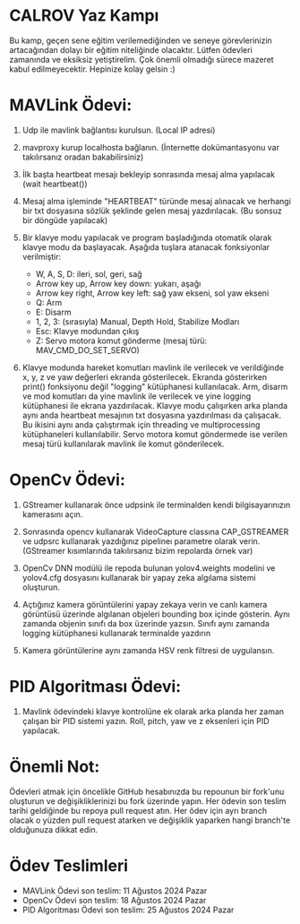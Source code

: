 
# CALROV Yaz Kampı

Bu kamp, geçen sene eğitim verilemediğinden ve seneye görevlerinizin artacağından dolayı bir eğitim niteliğinde olacaktır. Lütfen ödevleri zamanında ve eksiksiz yetiştirelim. Çok önemli olmadığı sürece mazeret kabul edilmeyecektir. Hepinize kolay gelsin :)

# MAVLink Ödevi:

1. Udp ile mavlink bağlantısı kurulsun. (Local IP adresi)
2. mavproxy kurup localhosta bağlanın. (İnternette dokümantasyonu var takılırsanız oradan bakabilirsiniz)
3. İlk başta heartbeat mesajı bekleyip sonrasında mesaj alma yapılacak (wait heartbeat())
4. Mesaj alma işleminde "HEARTBEAT" türünde mesaj alınacak ve herhangi bir txt dosyasına sözlük şeklinde gelen mesaj yazdırılacak. (Bu sonsuz bir döngüde yapılacak)
5. Bir klavye modu yapılacak ve program başladığında otomatik olarak klavye modu da başlayacak. Aşağıda tuşlara atanacak fonksiyonlar verilmiştir:
	- W, A, S, D: ileri, sol, geri, sağ
	- Arrow key up, Arrow key down: yukarı, aşağı
	- Arrow key right, Arrow key left: sağ yaw ekseni, sol yaw ekseni
	- Q: Arm
	- E: Disarm
	- 1, 2, 3: (sırasıyla) Manual, Depth Hold, Stabilize Modları
	- Esc: Klavye modundan çıkış
	- Z: Servo motora komut gönderme (mesaj türü: MAV_CMD_DO_SET_SERVO)
	
6. Klavye modunda hareket komutları mavlink ile verilecek ve verildiğinde x, y, z ve yaw değerleri ekranda gösterilecek. Ekranda gösterirken print() fonksiyonu değil "logging" kütüphanesi kullanılacak. Arm, disarm ve mod komutları da yine mavlink ile verilecek ve yine logging kütüphanesi ile ekrana yazdırılacak. Klavye modu çalışırken arka planda aynı anda heartbeat mesajının txt dosyasına yazdırılması da çalışacak. Bu ikisini aynı anda çalıştırmak için threading ve multiprocessing kütüphaneleri kullanılabilir. Servo motora komut göndermede ise verilen mesaj türü kullanılarak mavlink ile komut gönderilecek. 
	
	
# OpenCv Ödevi:
1. GStreamer kullanarak önce udpsink ile terminalden kendi bilgisayarınızın kamerasını açın.

2. Sonrasında opencv kullanarak VideoCapture classına CAP_GSTREAMER ve udpsrc kullanarak yazdığınız pipelineı parametre olarak verin. (GStreamer kısımlarında takılırsanız bizim repolarda örnek var)
3. OpenCv DNN modülü ile repoda bulunan yolov4.weights modelini ve yolov4.cfg dosyasını kullanarak bir yapay zeka algılama sistemi oluşturun. 
4. Açtığınız kamera görüntülerini yapay zekaya verin ve canlı kamera görüntüsü üzerinde algılanan objeleri bounding box içinde gösterin. Aynı zamanda objenin sınıfı da box üzerinde yazsın. Sınıfı aynı zamanda logging kütüphanesi kullanarak terminalde yazdırın
5. Kamera görüntülerine aynı zamanda HSV renk filtresi de uygulansın.
	
# PID Algoritması Ödevi: 
1. Mavlink ödevindeki klavye kontrolüne ek olarak arka planda her zaman çalışan bir PID sistemi yazın. Roll, pitch, yaw ve z eksenleri için PID yapılacak.
	
	
# Önemli Not: 
Ödevleri atmak için öncelikle GitHub hesabınızda bu repounun bir fork'unu oluşturun ve değişikliklerinizi bu fork üzerinde yapın. Her ödevin son teslim tarihi geldiğinde bu repoya pull request atın. Her ödev için ayrı branch olacak o yüzden pull request atarken ve değişiklik yaparken hangi branch'te olduğunuza dikkat edin. 

# Ödev Teslimleri
- MAVLink Ödevi son teslim: 11 Ağustos 2024 Pazar
- OpenCv Ödevi son teslim: 18 Ağustos 2024 Pazar
- PID Algoritması Ödevi son teslim: 25 Ağustos 2024 Pazar
